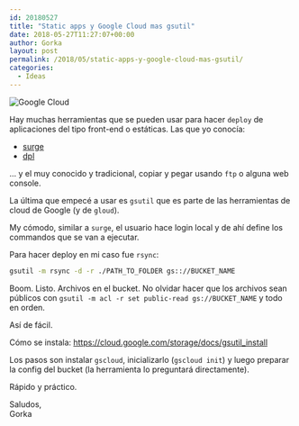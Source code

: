 ```yaml
---
id: 20180527
title: "Static apps y Google Cloud mas gsutil"
date: 2018-05-27T11:27:07+00:00
author: Gorka
layout: post
permalink: /2018/05/static-apps-y-google-cloud-mas-gsutil/
categories:
  - Ideas
---
```

<img style="margin: auto;" src="/public/img/2018/05/goolge-cllud.png" alt="Google Cloud" />

Hay muchas herramientas que se pueden usar para hacer `deploy` de aplicaciones del tipo front-end o estáticas. Las que yo conocía:

- [surge](http://surge.sh/)
- [dpl](https://github.com/travis-ci/dpl)

… y el muy conocido y tradicional, copiar y pegar usando `ftp` o alguna web console.

La última que empecé a usar es `gsutil` que es parte de las herramientas de cloud de Google (y de `gloud`).

My cómodo, similar a `surge`, el usuario hace login local y de ahí define los commandos que se van a ejecutar.

Para hacer deploy en mi caso fue `rsync`:

```sh
gsutil -m rsync -d -r ./PATH_TO_FOLDER gs:://BUCKET_NAME
```

Boom. Listo. Archivos en el bucket. No olvidar hacer que los archivos sean públicos con `gsutil -m acl -r set public-read gs://BUCKET_NAME` y todo en orden.

Así de fácil.

Cómo se instala: https://cloud.google.com/storage/docs/gsutil_install

Los pasos son instalar `gscloud`, inicializarlo (`gscloud init`) y luego preparar la config del bucket (la herramienta lo preguntará directamente).

Rápido y práctico.

Saludos,<br />
Gorka
